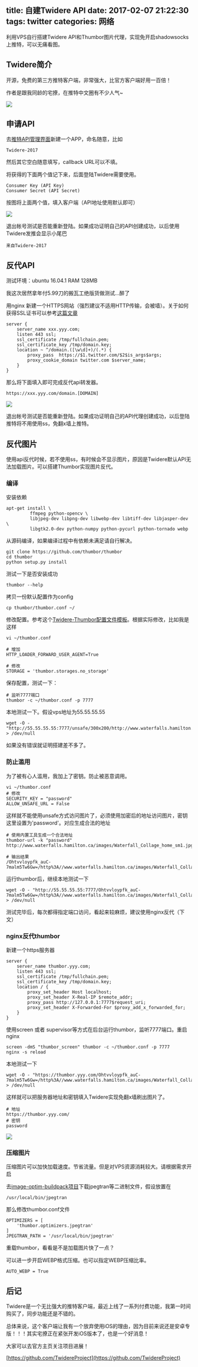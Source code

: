title: 自建Twidere API
date: 2017-02-07 21:22:30
tags: twitter
categories: 网络
---
利用VPS自行搭建Twidere API和Thumbor图片代理，实现免开启shadowsocks上推特，可以无痛看图。
<!-- more -->

## Twidere简介

开源，免费的第三方推特客户端，非常强大，比官方客户端好用一百倍！

作者是跟我同龄的宅撩，在推特中文圈有不少人气~

![](/images/twidere-api/twidere.png)

## 申请API

去[推特API管理界面](https://apps.twitter.com/)新建一个APP，命名随意，比如

	Twidere-2017

然后其它空白随意填写，callback URL可以不填。

将获得的下面两个值记下来，后面登陆Twidere需要使用。

	Consumer Key (API Key)
	Consumer Secret (API Secret)

按图将上面两个值，填入客户端（API地址使用默认即可）

![](/images/twidere-api/api.png)

退出帐号测试是否能重新登陆。如果成功证明自己的API创建成功，以后使用Twidere发推会显示小尾巴

	来自Twidere-2017

## 反代API

测试环境：ubuntu 16.04.1 RAM 128MB

我这次居然拿年付5.99刀的搬瓦工绝版货做测试...醉了

用nginx 新建一个HTTPS网站（强烈建议不适用HTTP传输，会被墙）。关于如何获得SSL证书可以参考[这篇文章](/2016/07/31/nginx-reverse-proxy-for-google/#Let’s-Encrypt证书)

	server {
		server_name xxx.yyy.com;
		listen 443 ssl;
		ssl_certificate /tmp/fullchain.pem;
		ssl_certificate_key /tmp/domain.key;
		location ~ ^/domain.([\w\d]+)/(.*) {
			proxy_pass  https://$1.twitter.com/$2$is_args$args;
			proxy_cookie_domain twitter.com $server_name;
		}
	}
	
那么将下面填入即可完成反代api转发器。

	https://xxx.yyy.com/domain.[DOMAIN]

![](/images/twidere-api/api-proxy.png)

退出帐号测试是否能重新登陆。如果成功证明自己的API代理创建成功，以后登陆推特将不用使用ss，免翻x墙上推特。

## 反代图片

使用api反代时候，若不使用ss，有时候会不显示图片，原因是Twidere默认API无法加载图片。可以搭建Thumbor实现图片反代。

### 编译

安装依赖

	apt-get install \
	         ffmpeg python-opencv \
	         libjpeg-dev libpng-dev libwebp-dev libtiff-dev libjasper-dev \
			 libgtk2.0-dev python-numpy python-pycurl python-tornado webp

从源码编译，如果编译过程中有依赖未满足请自行解决。

	git clone https://github.com/thumbor/thumbor
	cd thumbor
	python setup.py install

测试一下是否安装成功

	thumbor --help

拷贝一份默认配置作为config

	cp thumbor/thumbor.conf ~/

修改配置。参考这个[Twidere-Thumbor配置文件模板](https://github.com/TwidereProject/Twidere-Thumbor-Heroku/blob/master/thumbor.conf)。根据实际修改，比如我是这样

	vi ~/thumbor.conf
	
	# 增加
	HTTP_LOADER_FORWARD_USER_AGENT=True
	
	# 修改
	STORAGE = 'thumbor.storages.no_storage'

保存配置，测试一下：

	# 监听7777端口
	thumbor -c ~/thumbor.conf -p 7777
	
本地测试一下。假设vps地址为55.55.55.55

	wget -O - "http://55.55.55.55:7777/unsafe/300x200/http://www.waterfalls.hamilton.ca/images/Waterfall_Collage_home_sm1.jpg" > /dev/null

如果没有错误就证明搭建差不多了。

### 防止滥用

为了被有心人滥用，我加上了密钥。防止被恶意调用。

	vi ~/thumbor.conf
	# 修改
	SECURITY_KEY = "password"
	ALLOW_UNSAFE_URL = False

这样就不能使用unsafe方式访问图片了，必须使用加密后的地址访问图片，密钥这里设置为'password'。对应生成合法的地址

	# 使用内置工具生成一个合法地址
	thumbor-url -k "password" http://www.waterfalls.hamilton.ca/images/Waterfall_Collage_home_sm1.jpg
	
	# 输出结果
	/Ohtvvloypfk_auC-7malm5Tw6Gw=/http%3A//www.waterfalls.hamilton.ca/images/Waterfall_Collage_home_sm1.jpg
	
运行thumbor后，继续本地测试一下

	wget -O - "http://55.55.55.55:7777/Ohtvvloypfk_auC-7malm5Tw6Gw=/http%3A//www.waterfalls.hamilton.ca/images/Waterfall_Collage_home_sm1.jpg" > /dev/null
	
测试完毕后，每次都得指定端口访问，看起来较麻烦，建议使用nginx反代（下文）

### nginx反代thumbor

新建一个https服务器

	server {
		server_name thumbor.yyy.com;
		listen 443 ssl;
		ssl_certificate /tmp/fullchain.pem;
		ssl_certificate_key /tmp/domain.key;
		location / {
			proxy_set_header Host localhost;
			proxy_set_header X-Real-IP $remote_addr;
			proxy_pass http://127.0.0.1:7777$request_uri;
			proxy_set_header X-Forwarded-For $proxy_add_x_forwarded_for;
		}
	}

使用screen 或者 supervisor等方式在后台运行thumbor，监听7777端口。重启nginx

	screen -dmS "thumbor_screen" thumbor -c ~/thumbor.conf -p 7777
	nginx -s reload
	
本地测试一下

	wget -O - "https://thumbor.yyy.com/Ohtvvloypfk_auC-7malm5Tw6Gw=/http%3A//www.waterfalls.hamilton.ca/images/Waterfall_Collage_home_sm1.jpg" > /dev/null
	
这样就可以把服务器地址和密钥填入Twidere实现免翻x墙刷出图片了。

	# 地址
	https://thumbor.yyy.com/
	# 密钥
	password

![](/images/twidere-api/thumbor.png)

### 压缩图片

压缩图片可以加快加载速度。节省流量。但是对VPS资源消耗较大。请根据需求开启

去[image-optim-buildpack项目](https://github.com/bobbus/image-optim-buildpack/tree/master/vendor/image-optim)下载jpegtran等二进制文件，假设放置在

	/usr/local/bin/jpegtran

那么修改thumbor.conf文件

	OPTIMIZERS = [
		'thumbor.optimizers.jpegtran'
	]
	JPEGTRAN_PATH = '/usr/local/bin/jpegtran'
	
重载thumbor，看看是不是加载图片快了一点？

可以进一步开启WEBP格式压缩。也可以指定WEBP压缩比率。

	AUTO_WEBP = True
	
## 后记

Twidere是一个无比强大的推特客户端，最近上线了一系列付费功能，我第一时间购买了，同步功能还是不错的。

总体来说，这个客户端让我有一个放弃使用iOS的理由，因为目前来说还是安卓专版！！！其实宅撩正在紧张开发iOS版本了，也是一个好消息！

大家可以去官方主页关注项目进展！

[https://github.com/TwidereProject](https://github.com/TwidereProject)